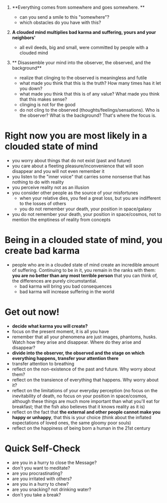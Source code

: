 1. **Everything comes from somewhere and goes somewhere. **
   - can you send a smile to this "somewhere"?
   - which obstacles do you have with this?

2. **A clouded mind multiplies bad karma and suffering, yours and your neighbors'**
   - all evil deeds, big and small, were committed by people with a clouded mind

3. ** Disassemble your mind into the observer, the observed, and the background**
   - realize that clinging to the observed is meaningless and futile
   - what made you think that this is the truth? How many times has it let you down?
   - what made you think that this is of any value? What made you think that this makes sense?
   - clinging is not for the good
   - do not cling to the observed (thoughts/feelings/sensations). Who is the observer? What is the background? That's where the focus is.

# Right now you are most likely in a clouded state of mind

  - you worry about things that do not exist (past and future)
  - you care about a fleeting pleasure/inconvenience that will soon disappear and you will not even remember it
  - you listen to the "inner voice" that carries some nonsense that has nothing to do with reality
  - you perceive reality not as an illusion
  - you consider other people as the source of your misfortunes
    - when your relative dies, you feel a great loss, but you are indifferent to the losses of others
    - you do not remember your death, your position in space/galaxy
  - you do not remember your death, your position in space/cosmos, not to mention the emptiness of reality from concepts

# Being in a clouded state of mind, you create bad karma

- people who are in a clouded state of mind create an incredible amount of suffering. Continuing to be in it, you remain in the ranks with them: **you are no better than any most terrible person** that you can think of, the differences are purely circumstantial.
  - bad karma will bring you bad consequences
  - bad karma will increase suffering in the world

# Get out now!

- **decide what karma you will create?**
- focus on the present moment, it is all you have
- remember that all your phenomena are just images, phantoms, husks. Watch how they arise and disappear. Where do they arise and disappear?
- **divide into the observer, the observed and the stage on which everything happens, transfer your attention there**
- transfer attention to breathing
- reflect on the non-existence of the past and future. Why worry about them?
- reflect on the transience of everything that happens. Why worry about it?
- reflect on the limitations of your everyday perception (no focus on the inevitability of death, no focus on your position in space/cosmos, although these things are much more important than what you'll eat for breakfast; that the fish also believes that it knows reality as it is)
- reflect on the fact that **the external and other people cannot make you happy or unhappy**, that this is your choice (think about the inflated expectations of loved ones, the same gloomy poor souls)
- reflect on the happiness of being born a human in the 21st century

# Quick Self-Check

- are you in a hurry to close the Message?
- don't you want to meditate?
- are you procrastinating?
- are you irritated with others?
- are you in a hurry to chew?
- are you snacking? not drinking water?
- don't you take a break?